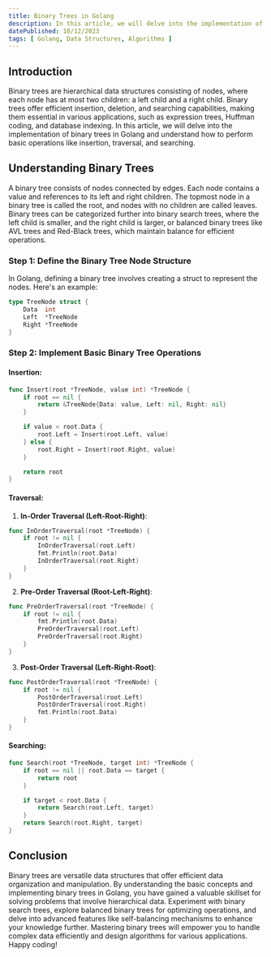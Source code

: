 ```yaml
---
title: Binary Trees in Golang
description: In this article, we will delve into the implementation of binary trees in Golang and understand how to perform basic operations like insertion, traversal, and searching.
datePublished: 10/12/2023
tags: [ Golang, Data Structures, Algorithms ]
---
```


## Introduction

Binary trees are hierarchical data structures consisting of nodes, where each node has at most two children: a left child and a right child. Binary trees offer efficient insertion, deletion, and searching capabilities, making them essential in various applications, such as expression trees, Huffman coding, and database indexing. In this article, we will delve into the implementation of binary trees in Golang and understand how to perform basic operations like insertion, traversal, and searching.

## Understanding Binary Trees

A binary tree consists of nodes connected by edges. Each node contains a value and references to its left and right children. The topmost node in a binary tree is called the root, and nodes with no children are called leaves. Binary trees can be categorized further into binary search trees, where the left child is smaller, and the right child is larger, or balanced binary trees like AVL trees and Red-Black trees, which maintain balance for efficient operations.

### Step 1: Define the Binary Tree Node Structure

In Golang, defining a binary tree involves creating a struct to represent the nodes. Here's an example:

```go
type TreeNode struct {
    Data  int
    Left  *TreeNode
    Right *TreeNode
}
```

### Step 2: Implement Basic Binary Tree Operations

#### Insertion:

```go
func Insert(root *TreeNode, value int) *TreeNode {
    if root == nil {
        return &TreeNode{Data: value, Left: nil, Right: nil}
    }

    if value < root.Data {
        root.Left = Insert(root.Left, value)
    } else {
        root.Right = Insert(root.Right, value)
    }

    return root
}
```

#### Traversal:

1. **In-Order Traversal (Left-Root-Right)**:

```go
func InOrderTraversal(root *TreeNode) {
    if root != nil {
        InOrderTraversal(root.Left)
        fmt.Println(root.Data)
        InOrderTraversal(root.Right)
    }
}
```

2. **Pre-Order Traversal (Root-Left-Right)**:

```go
func PreOrderTraversal(root *TreeNode) {
    if root != nil {
        fmt.Println(root.Data)
        PreOrderTraversal(root.Left)
        PreOrderTraversal(root.Right)
    }
}
```

3. **Post-Order Traversal (Left-Right-Root)**:

```go
func PostOrderTraversal(root *TreeNode) {
    if root != nil {
        PostOrderTraversal(root.Left)
        PostOrderTraversal(root.Right)
        fmt.Println(root.Data)
    }
}
```

#### Searching:

```go
func Search(root *TreeNode, target int) *TreeNode {
    if root == nil || root.Data == target {
        return root
    }

    if target < root.Data {
        return Search(root.Left, target)
    }
    return Search(root.Right, target)
}
```

## Conclusion

Binary trees are versatile data structures that offer efficient data organization and manipulation. By understanding the basic concepts and implementing binary trees in Golang, you have gained a valuable skillset for solving problems that involve hierarchical data. Experiment with binary search trees, explore balanced binary trees for optimizing operations, and delve into advanced features like self-balancing mechanisms to enhance your knowledge further. Mastering binary trees will empower you to handle complex data efficiently and design algorithms for various applications. Happy coding!